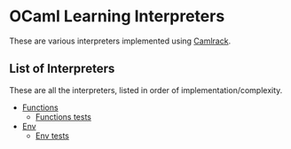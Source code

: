 # OCaml Learning Interpreters

These are various interpreters implemented using
[Camlrack](https://github.com/pdarragh/camlrack).

## List of Interpreters

These are all the interpreters, listed in order of implementation/complexity.

  * [Functions](interpreters/src/functions.ml)
      * [Functions tests](interpreters/test/testFunctions.ml)
  * [Env](interpreters/src/env.ml)
      * [Env tests](interpreters/test/testEnv.ml)
